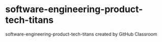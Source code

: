 # software-engineering-product-tech-titans
software-engineering-product-tech-titans created by GitHub Classroom

